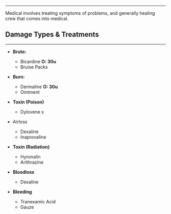 
---
Medical involves treating symptoms of problems, and generally healing crew that comes into medical. 

## Damage Types & Treatments
---
* **Brute:**
	* Bicardine **O: 30u**
	* Bruise Packs 
	
* **Burn:**
	* Dermaline **O: 30u**
	* Ointment
	
* **Toxin (Poison)**
	* Dylovene
	s
* Airloss
	* Dexaline
	* Inaprovaline
	
* **Toxin (Radiation)**
	* Hyronalin
	* Arithrazine
	
* **Bloodloss**
	* Dexaline
	
* **Bleeding**
	* Tranexamic Acid
	* Gauze

